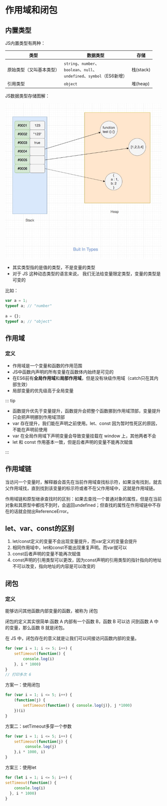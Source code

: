 # 作用域和闭包

## 内置类型

JS内置类型有两种：

类型 | 数据类型 | 存储
---|---|---
原始类型（又叫基本类型） | `string`、`number`、<br>`boolean`、`null`、<br>`undefined`、`symbol`（ES6新增）| 栈(stack)
引用类型 | `object` | 堆(heap)

JS数据类型存储图解：

![](./images/buit-in-types.jpg)

- 其实类型指的是值的类型，不是变量的类型
- 对于 JS 这种动态类型的语言来说， 我们无法给变量限定类型，变量的类型是可变的

比如：

```js
var a = 1;
typeof a; // "number"

a = {};
typeof a; // "object"
```

## 作用域

### 定义

- 作用域是一个变量和函数的作用范围
- JS中函数内声明的所有变量在函数体内始终是可见的
- 在ES6前有**全局作用域**和**局部作用域**，但是没有块级作用域（catch只在其内部生效）
- 局部变量的优先级高于全局变量

::: tip

- 函数提升优先于变量提升，函数提升会把整个函数挪到作用域顶部，变量提升只会把声明挪到作用域顶部
- var 存在提升，我们能在声明之前使用。let、const 因为暂时性死区的原因，不能在声明前使用
- var 在全局作用域下声明变量会导致变量挂载在 window 上，其他两者不会
- let 和 const 作用基本一致，但是后者声明的变量不能再次赋值

:::

## 作用域链

当访问一个变量时，解释器会首先在当前作用域查找标示符，如果没有找到，就去父作用域找，直到找到该变量的标示符或者不在父作用域中，这就是作用域链。

作用域链和原型继承查找时的区别：如果去查找一个普通对象的属性，但是在当前对象和其原型中都找不到时，会返回undefined；但查找的属性在作用域链中不存在的话就会抛出ReferenceError。

## let、var、const的区别

1. let/const定义的变量不会出现变量提升，而var定义的变量会提升
2. 相同作用域中，let和const不能出现重复声明。而var就可以
3. const后者声明的变量不能再次赋值
4. const声明的引用类型可以更改，因为const声明的引用类型的指针指向的地址不可以改变，指向地址的内容是可以改变的

## 闭包

### 定义

能够访问其他函数内部变量的函数，被称为 闭包

闭包的定义其实很简单:函数 A 内部有一个函数 B，函数 B 可以访 问到函数 A 中的变量，那么函数 B 就是闭包。

在 JS 中，闭包存在的意义就是让我们可以间接访问函数内部的变量。

```js
for (var i = 1; i <= 5; i++) { 
    setTimeout(function() {
        console.log(i)
    }, i * 1000)
}
// 打印多次 6
```

方案一：使用闭包

```js
for (var i = 1; i <= 5; i++) { 
    (function(j) {
        setTimeout(function() { console.log(j)}, j *1000)
    })(i)
}
```

方案二：setTimeout多穿一个参数

```js
for (var i = 1; i <= 5; i++) { 
    setTimeout(function(j) {
         console.log(j)
    },i * 1000, i) 
}
```

方案三：使用let

```js
for (let i = 1; i <= 5; i++) { 
setTimeout(function() {
    console.log(i)
  }, i * 1000)
}
```
